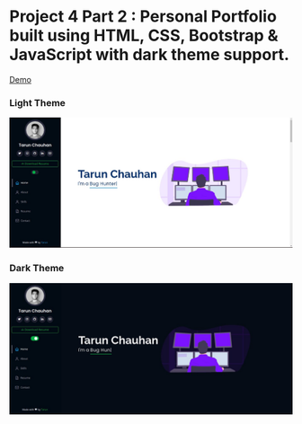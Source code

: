 # Project 4 Part 2 : Personal Portfolio built using HTML, CSS, Bootstrap & JavaScript with dark theme support.

[Demo](https://portfolio-tarun.web.app)

<h3>Light Theme</h3>

![Screenshot](screenshots/heroscreen_light.jpg?raw=true "Portfolio Light")

<h3>Dark Theme</h3>

![Screenshot](screenshots/heroscreen_dark.jpg?raw=true "Portfolio Dark")

